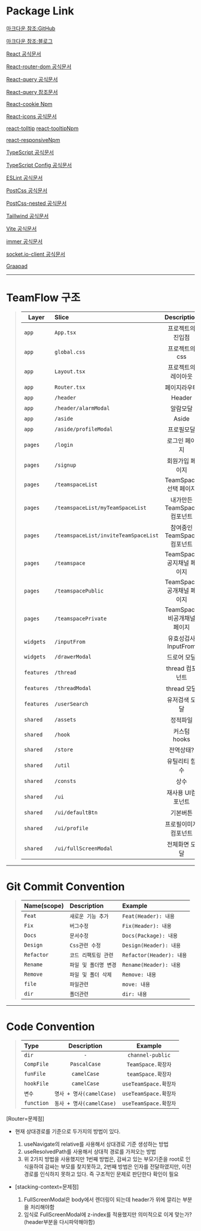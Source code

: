# Package Link

[마크다운 참조:GitHub](https://www.heropy.dev/p/B74sNE)

[마크다운 참조:블로그](https://gist.github.com/ihoneymon/652be052a0727ad59601)

[React 공식문서](https://react.dev/)

[React-router-dom 공식문서](https://reactrouter.com/en/main)

[React-query 공식문서](https://tanstack.com/query/latest/docs/framework/react/guides/migrating-to-react-query-4#react-query-is-now-tanstackreact-query)

[React-query 참조문서](https://kyounghwan01.github.io/blog/React/react-query/basic/)

[React-cookie Npm](https://www.npmjs.com/package/react-cookie)

[React-icons 공식문서](https://react-icons.github.io/react-icons/)

[react-tolltip](https://react-tooltip.com/docs/examples/styling)
[react-tooltipNpm](https://www.npmjs.com/package/react-tooltip)

[react-responsiveNpm](https://www.npmjs.com/package/react-responsive)

[TypeScript 공식문서](https://www.typescriptlang.org/docs/)

[TypeScript Config 공식문서](https://www.typescriptlang.org/tsconfig/#moduleResolution)

[ESLint 공식문서](https://eslint.org/docs/latest/use/getting-started)

[PostCss 공식문서](https://postcss.org/docs/)

[PostCss-nested 공식문서](https://github.com/postcss/postcss-nested#readme)

[Taillwind 공식문서](https://tailwindcss.com/docs/installation)

[Vite 공식문서](https://ko.vitejs.dev/guide/)

[immer 공식문서](https://immerjs.github.io/immer/)

[socket.io-client 공식문서](https://socket.io/docs/v4/client-api/)

[Graapad](http://ourownthing.co.uk/gradpad.html#)

---

# TeamFlow 구조

> | Layer      | Slice                                |          Description          |
> | ---------- | :----------------------------------- | :---------------------------: |
> | `app`      | `App.tsx`                            |     프로젝트의<br> 진입점     |
> | `app`      | `global.css`                         |        프로젝트의 css         |
> | `app`      | `Layout.tsx`                         |    프로젝트의<br> 레이아웃    |
> | `app`      | `Router.tsx`                         |         페이지라우터          |
> | `app`      | `/header`                            |            Header             |
> | `app`      | `/header/alarmModal`                 |           알람모달            |
> | `app`      | `/aside`                             |             Aside             |
> | `app`      | `/aside/profileModal`                |          프로필모달           |
> | `pages`    | `/login`                             |         로그인 페이지         |
> | `pages`    | `/signup`                            |        회원가입 페이지        |
> | `pages`    | `/teamspaceList`                     |     TeamSpace 선택 페이지     |
> | `pages`    | `/teamspaceList/myTeamSpaceList`     |  내가만든 TeamSpace 컴포넌트  |
> | `pages`    | `/teamspaceList/inviteTeamSpaceList` |  참여중인 TeamSpace 컴포넌트  |
> | `pages`    | `/teamspace`                         | TeamSpace<br> 공지채널 페이지 |
> | `pages`    | `/teamspacePublic`                   |   TeamSpace 공개채널 페이지   |
> | `pages`    | `/teamspacePrivate`                  |  TeamSpace 비공개채널 페이지  |
> | `widgets`  | `/inputFrom`                         |      유효성검사InputFrom      |
> | `widgets`  | `/drawerModal`                       |          드로어 모달          |
> | `features` | `/thread`                            |        thread 컴포넌트        |
> | `features` | `/threadModal`                       |          thread 모달          |
> | `features` | `/userSearch`                        |         유저검색 모달         |
> | `shared`   | `/assets`                            |           정적파일            |
> | `shared`   | `/hook`                              |         커스텀 hooks          |
> | `shared`   | `/store`                             |           전역상태?           |
> | `shared`   | `/util`                              |         유틸리티 함수         |
> | `shared`   | `/consts`                            |             상수              |
> | `shared`   | `/ui`                                |       재사용 UI컴포넌트       |
> | `shared`   | `/ui/defaultBtn`                     |           기본버튼            |
> | `shared`   | `/ui/profile`                        |     프로필이미지 컴포넌트     |
> | `shared`   | `/ui/fullScreenModal`                |         전체화면 모달         |

---

# Git Commit Convention

> | Name(scope) | Description           | Example                  |
> | :---------- | :-------------------- | :----------------------- |
> | `Feat`      | `새로운 기능 추가`    | `Feat(Header): 내용`     |
> | `Fix`       | `버그수정`            | `Fix(Header): 내용`      |
> | `Docs`      | `문서수정`            | `Docs(Package): 내용`    |
> | `Design`    | `Css관련 수정`        | `Design(Header): 내용`   |
> | `Refactor`  | `코드 리팩토링 관련`  | `Refactor(Header): 내용` |
> | `Rename`    | `파일 및 폴더명 변경` | `Rename(Header): 내용`   |
> | `Remove`    | `파일 및 폴더 삭제`   | `Remove: 내용`           |
> | `file`      | `파일관련`            | `move: 내용`             |
> | `dir`       | `폴더관련`            | `dir: 내용`              |

---

# Code Convention

> | Type       |       Description        |        Example        |
> | :--------- | :----------------------: | :-------------------: |
> | `dir`      |           `-`            |   `channel-public`    |
> | `CompFile` |       `PascalCase`       |  `TeamSpace.확장자`   |
> | `funFile`  |       `camelCase`        |  `teamSpace.확장자`   |
> | `hookFile` |       `camelCase`        | `useTeamSpace.확장자` |
> | `변수`     | `명사 + 명사(camelCase)` | `useTeamSpace.확장자` |
> | `function` | `동사 + 명사(camelCase)` | `useTeamSpace.확장자` |

[Router=문제점]
-  현재 상대경로를 기준으로 두가지의 방법이 있다.
   1. useNavigate의 relative를 사용해서 상대경로 기준 생성하는 방법
   2. useResolvedPath를 사용해서 상대적 경로를 가져오는 방법
   3. 위 2가지 방법을 사용했지만 1번째 방법은, 감싸고 있는 부모기준을 root로 인식을하여 감싸는 부모를 찾지못하고,
      2번째 방법은 인자를 전달하였지만, 이전 경로를 인식하지 못하고 있다. 즉 구조적인 문제로 판단한다
      확인이 필요

- [stacking-context=문제점]
  1. FullScreenModal은 body에서 렌더링이 되는데 header가 위에 깔리는 부분을 처리해야함
  2. 임식로 FullScreenModal에 z-index를 적용했지만 의미적으로 이게 맞는가?(header부분을 다시파악해야함)
